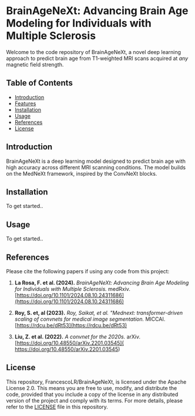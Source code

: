 # BrainAgeNeXt: Advancing Brain Age Modeling for Individuals with Multiple Sclerosis

Welcome to the code repository of BrainAgeNeXt, a novel deep learning approach to predict brain age from T1-weighted MRI scans acquired at *any* magnetic field strength.

## Table of Contents
- [Introduction](#introduction)
- [Features](#features)
- [Installation](#installation)
- [Usage](#usage)
- [References](#references)
- [License](#license)

## Introduction
BrainAgeNeXt is a deep learning model designed to predict brain age with high accuracy across different MRI scanning conditions. The model builds on the MedNeXt framework, inspired by the ConvNeXt blocks.

## Installation
To get started..

## Usage
To get started..

## References
Please cite the following papers if using any code from this project:

1. **La Rosa, F. et al. (2024).** *BrainAgeNeXt: Advancing Brain Age Modeling for Individuals with Multiple Sclerosis.* medRxiv. [https://doi.org/10.1101/2024.08.10.24311686](https://doi.org/10.1101/2024.08.10.24311686)

2. **Roy, S. et, al (2023).** *Roy, Saikat, et al. "Mednext: transformer-driven scaling of convnets for medical image segmentation.* MICCAI. [https://rdcu.be/dRt53](https://rdcu.be/dRt53)

3. **Liu, Z. et al. (2022).** *A convnet for the 2020s.* arXiv. [https://doi.org/10.48550/arXiv.2201.03545](
https://doi.org/10.48550/arXiv.2201.03545)

## License
This repository, FrancescoLR/BrainAgeNeXt, is licensed under the Apache License 2.0. This means you are free to use, modify, and distribute the code, provided that you include a copy of the license in any distributed version of the project and comply with its terms. For more details, please refer to the [LICENSE](LICENSE) file in this repository.

